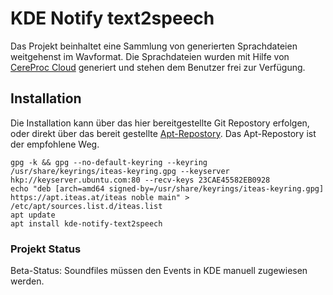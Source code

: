 # KDE Notify text2speech

Das Projekt beinhaltet eine Sammlung von generierten Sprachdateien weitgehenst im Wavformat. Die Sprachdateien wurden mit Hilfe von [CereProc Cloud](https://www.cereproc.com) generiert und stehen dem Benutzer frei zur Verfügung. 

## Installation
Die Installation kann über das hier bereitgestellte Git Repostory erfolgen, oder direkt über das bereit gestellte [Apt-Repostory](https://apt.iteas.at). Das Apt-Repostory ist der empfohlene Weg.

```
gpg -k && gpg --no-default-keyring --keyring /usr/share/keyrings/iteas-keyring.gpg --keyserver hkp://keyserver.ubuntu.com:80 --recv-keys 23CAE45582EB0928
echo "deb [arch=amd64 signed-by=/usr/share/keyrings/iteas-keyring.gpg] https://apt.iteas.at/iteas noble main" > /etc/apt/sources.list.d/iteas.list
apt update
apt install kde-notify-text2speech
```

### Projekt Status
Beta-Status: Soundfiles müssen den Events in KDE manuell zugewiesen werden.
